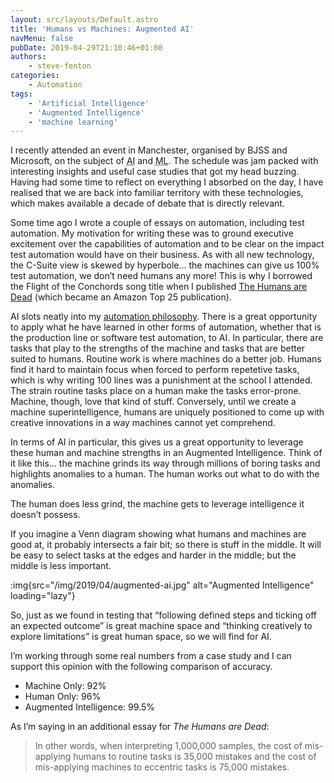 ```yaml
---
layout: src/layouts/Default.astro
title: 'Humans vs Machines: Augmented AI'
navMenu: false
pubDate: 2019-04-29T21:10:46+01:00
authors:
    - steve-fenton
categories:
    - Automation
tags:
    - 'Artificial Intelligence'
    - 'Augmented Intelligence'
    - 'machine learning'
---
```


I recently attended an event in Manchester, organised by BJSS and Microsoft, on the subject of <abbr title="Aritificial Intelligence">AI</abbr> and <abbr title="Machine Learning">ML</abbr>. The schedule was jam packed with interesting insights and useful case studies that got my head buzzing. Having had some time to reflect on everything I absorbed on the day, I have realised that we are back into familiar territory with these technologies, which makes available a decade of debate that is directly relevant.

Some time ago I wrote a couple of essays on automation, including test automation. My motivation for writing these was to ground executive excitement over the capabilities of automation and to be clear on the impact test automation would have on their business. As with all new technology, the C-Suite view is skewed by hyperbole… the machines can give us 100% test automation, we don’t need humans any more! This is why I borrowed the Flight of the Conchords song title when I published [The Humans are Dead](/publications/the-humans-are-dead/) (which became an Amazon Top 25 publication).

AI slots neatly into my [automation philosophy](/2015/02/automation-philosophy/). There is a great opportunity to apply what he have learned in other forms of automation, whether that is the production line or software test automation, to AI. In particular, there are tasks that play to the strengths of the machine and tasks that are better suited to humans. Routine work is where machines do a better job. Humans find it hard to maintain focus when forced to perform repetetive tasks, which is why writing 100 lines was a punishment at the school I attended. The strain routine tasks place on a human make the tasks error-prone. Machine, though, love that kind of stuff. Conversely, until we create a machine superintelligence, humans are uniquely positioned to come up with creative innovations in a way machines cannot yet comprehend.

In terms of AI in particular, this gives us a great opportunity to leverage these human and machine strengths in an Augmented Intelligence. Think of it like this… the machine grinds its way through millions of boring tasks and highlights anomalies to a human. The human works out what to do with the anomalies.

The human does less grind, the machine gets to leverage intelligence it doesn’t possess.

If you imagine a Venn diagram showing what humans and machines are good at, it probably intersects a fair bit; so there is stuff in the middle. It will be easy to select tasks at the edges and harder in the middle; but the middle is less important.

:img{src="/img/2019/04/augmented-ai.jpg" alt="Augmented Intelligence" loading="lazy"}

So, just as we found in testing that “following defined steps and ticking off an expected outcome” is great machine space and “thinking creatively to explore limitations” is great human space, so we will find for AI.

I’m working through some real numbers from a case study and I can support this opinion with the following comparison of accuracy.

- Machine Only: 92%
- Human Only: 96%
- Augmented Intelligence: 99.5%

As I’m saying in an additional essay for *The Humans are Dead*:

> In other words, when interpreting 1,000,000 samples, the cost of mis-applying humans to routine tasks is 35,000 mistakes and the cost of mis-applying machines to eccentric tasks is 75,000 mistakes.
